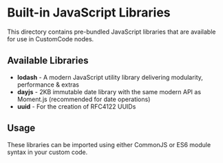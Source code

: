 # Built-in JavaScript Libraries

This directory contains pre-bundled JavaScript libraries that are available for use in CustomCode nodes.

## Available Libraries

- **lodash** - A modern JavaScript utility library delivering modularity, performance & extras
- **dayjs** - 2KB immutable date library with the same modern API as Moment.js (recommended for date operations)
- **uuid** - For the creation of RFC4122 UUIDs

## Usage

These libraries can be imported using either CommonJS or ES6 module syntax in your custom code.
